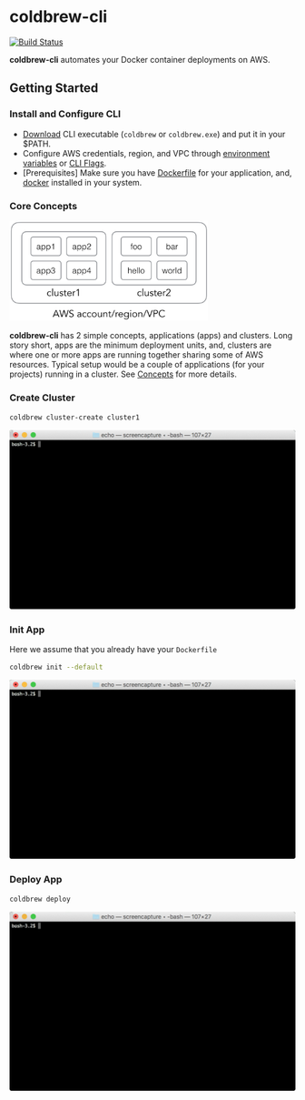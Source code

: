# coldbrew-cli

[![Build Status](https://travis-ci.org/coldbrewcloud/coldbrew-cli.svg?branch=master)](https://travis-ci.org/coldbrewcloud/coldbrew-cli)

**coldbrew-cli** automates your Docker container deployments on AWS.

## Getting Started

### Install and Configure CLI

- [Download](https://github.com/coldbrewcloud/coldbrew-cli/wiki/Downloads) CLI executable (`coldbrew` or `coldbrew.exe`) and put it in your $PATH.
- Configure AWS credentials, region, and VPC through [environment variables](https://github.com/coldbrewcloud/coldbrew-cli/wiki/CLI-Environment-Variables) or [CLI Flags](https://github.com/coldbrewcloud/coldbrew-cli/wiki/CLI-Global-Flags).
- [Prerequisites] Make sure you have [Dockerfile](https://docs.docker.com/engine/reference/builder/) for your application, and, [docker](https://docs.docker.com/engine/installation/) installed in your system.



### Core Concepts

<img src="https://raw.githubusercontent.com/coldbrewcloud/assets/master/coldbrew-cli/concept.png?v=1" width="350">

**coldbrew-cli** has 2 simple concepts, applications (apps) and clusters. Long story short, apps are the minimum deployment units, and, clusters are where one or more apps are running together sharing some of AWS resources. Typical setup would be a couple of applications (for your projects) running in a cluster. See [Concepts](https://github.com/coldbrewcloud/coldbrew-cli/wiki/Concepts) for more details.

### Create Cluster

```bash
coldbrew cluster-create cluster1
```

<img src="https://raw.githubusercontent.com/coldbrewcloud/assets/master/coldbrew-cli/command-cluster-create.gif?v=1" width="800">

### Init App

Here we assume that you already have your `Dockerfile`

```bash
coldbrew init --default
```

<img src="https://raw.githubusercontent.com/coldbrewcloud/assets/master/coldbrew-cli/command-init-default.gif?v=1" width="800">

### Deploy App

```bash
coldbrew deploy
```

<img src="https://raw.githubusercontent.com/coldbrewcloud/assets/master/coldbrew-cli/command-deploy.gif?v=1" width="800">





